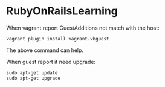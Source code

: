 # RubyOnRailsLearning


When vagrant report GuestAdditions not match with the host:

```shell
vagrant plugin install vagrant-vbguest
```
The above command can help.

When guest report it need upgrade:

```shell
sudo apt-get update
sudo apt-get upgrade
```
